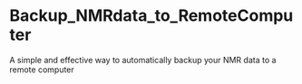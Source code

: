 # Backup_NMRdata_to_RemoteComputer
A simple and effective way to automatically backup your NMR data to a remote computer
